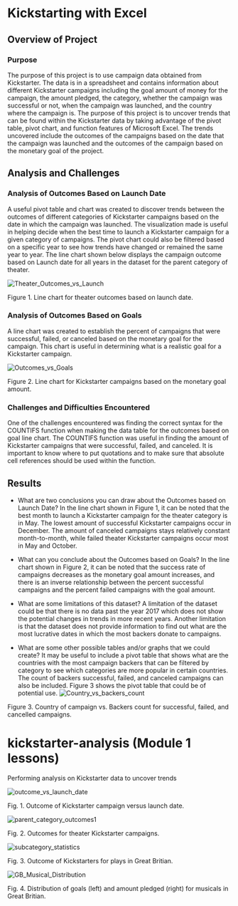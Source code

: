 # Kickstarting with Excel

## Overview of Project

### Purpose
The purpose of this project is to use campaign data obtained from Kickstarter. The data is in a spreadsheet and contains information about different Kickstarter campaigns including the goal amount of money for the campaign, the amount pledged, the category, whether the campaign was successful or not, when the campaign was launched, and the country where the campaign is. The purpose of this project is to uncover trends that can be found within the Kickstarter data by taking advantage of the pivot table, pivot chart, and function features of Microsoft Excel. The trends uncovered include the outcomes of the campaigns based on the date that the campaign was launched and the outcomes of the campaign based on the monetary goal of the project. 

## Analysis and Challenges

### Analysis of Outcomes Based on Launch Date
A useful pivot table and chart was created to discover trends between the outcomes of different categories of Kickstarter campaigns based on the date in which the campaign was launched. The visualization made is useful in helping decide when the best time to launch a Kickstarter campaign for a given category of campaigns. The pivot chart could also be filtered based on a specific year to see how trends have changed or remained the same year to year. The line chart shown below displays the campaign outcome based on Launch date for all years in the dataset for the parent category of theater. 

![Theater_Outcomes_vs_Launch](https://user-images.githubusercontent.com/98781992/174678659-cfc6e419-877d-446f-9c6f-160617562576.png)

Figure 1. Line chart for theater outcomes based on launch date. 

### Analysis of Outcomes Based on Goals
A line chart was created to establish the percent of campaigns that were successful, failed, or canceled based on the monetary goal for the campaign. This chart is useful in determining what is a realistic goal for a Kickstarter campaign. 

![Outcomes_vs_Goals](https://user-images.githubusercontent.com/98781992/174681422-21d7c484-ed86-4993-954a-16fef649a757.png)

Figure 2. Line chart for Kickstarter campaigns based on the monetary goal amount. 

### Challenges and Difficulties Encountered
One of the challenges encountered was finding the correct syntax for the COUNTIFS function when making the data table for the outcomes based on goal line chart. The COUNTIFS function was useful in finding the amount of Kickstarter campaigns that were successful, failed, and canceled. It is important to know where to put quotations and to make sure that absolute cell references should be used within the function. 

## Results

- What are two conclusions you can draw about the Outcomes based on Launch Date?
In the line chart shown in Figure 1, it can be noted that the best month to launch a Kickstarter campaign for the theater category is in May. The lowest amount of successful Kickstarter campaigns occur in December. The amount of canceled campaigns stays relatively constant month-to-month, while failed theater Kickstarter campaigns occur most in May and October.

- What can you conclude about the Outcomes based on Goals?
In the line chart shown in Figure 2, it can be noted that the success rate of campaigns decreases as the monetary goal amount increases, and there is an inverse relationship between the percent successful campaigns and the percent failed campaigns with the goal amount. 

- What are some limitations of this dataset?
A limitation of the dataset could be that there is no data past the year 2017 which does not show the potential changes in trends in more recent years. Another limitation is that the dataset does not provide information to find out what are the most lucrative dates in which the most backers donate to campaigns. 

- What are some other possible tables and/or graphs that we could create?
It may be useful to include a pivot table that shows what are the countries with the most campaign backers that can be filtered by category to see which categories are more popular in certain countries. The count of backers successful, failed, and canceled campaigns can also be included. Figure 3 shows the pivot table that could be of potential use. 
![Country_vs_backers_count](https://user-images.githubusercontent.com/98781992/174690041-d6ba5fd9-8319-409a-8a89-e54bd77fbeed.png)

Figure 3. Country of campaign vs. Backers count for successful, failed, and cancelled campaigns.

# kickstarter-analysis (Module 1 lessons)
Performing analysis on Kickstarter data to uncover trends

![outcome_vs_launch_date](https://user-images.githubusercontent.com/98781992/174171521-0a3ef9e8-73ca-43d6-8ba5-afb1a7772f78.png)

Fig. 1. Outcome of Kickstarter campaign versus launch date.



![parent_category_outcomes1](https://user-images.githubusercontent.com/98781992/174171525-7d57496f-bf92-4bd8-8f50-ccabed856be3.png)

Fig. 2. Outcomes for theater Kickstarter campaigns.



![subcategory_statistics](https://user-images.githubusercontent.com/98781992/174171551-32fdaeeb-619d-4c9b-9585-d8995e14ed34.png)

Fig. 3. Outcome of Kickstarters for plays in Great Britian.



![GB_Musical_Distribution](https://user-images.githubusercontent.com/98781992/174171569-d15e19dc-6744-4765-bdd5-f84898c7bc6f.png)

Fig. 4. Distribution of goals (left) and amount pledged (right) for musicals in Great Britian. 
